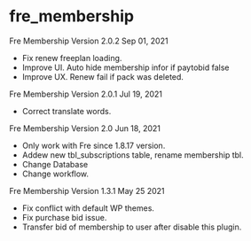 # fre_membership

Fre Membership Version 2.0.2
Sep 01, 2021
 * Fix renew freeplan loading.
 * Improve UI. Auto hide membership infor if paytobid false
 * Improve UX. Renew fail if pack was deleted.

Fre Membership Version 2.0.1
Jul 19, 2021
 * Correct translate words.

Fre Membership Version 2.0
Jun 18, 2021
 * Only work with Fre since 1.8.17 version.
 * Addew new tbl_subscriptions table, rename membership tbl.
 * Change Database
 * Change workflow.

Fre Membership Version 1.3.1
May 25 2021
 * Fix conflict with default WP themes.
 * Fix purchase bid issue.
 * Transfer bid of membership to user after disable this plugin.
